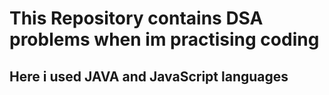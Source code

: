 # This Repository contains DSA problems when im practising coding 
## Here i used  JAVA  and JavaScript languages
